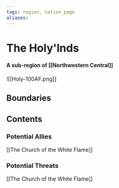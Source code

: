```yaml
---
tags: region, nation_page
aliases:
---
```

# The Holy'lnds
#### A sub-region of [[Northwestern Central]]
![[Holy-100AF.png]]
## Boundaries
## Contents
### Potential Allies
[[The Church of the White Flame]]
### Potential Threats
[[The Church of the White Flame]]